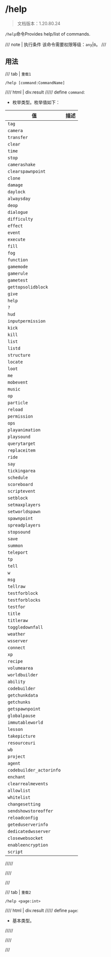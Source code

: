 # /help

> 文档版本：1.20.80.24

`/help`命令Provides help/list of commands.

/// note | 执行条件
该命令需要权限等级：`any`|`0`。
///

## 用法

/// tab | `重载1`
```mcfunction
/help [command:CommandName]
```

//// html | div.result
///// define
`command`: <!-- md:samp CommandName -->

- 枚举类型。枚举值如下：

|值|描述|
|---|---|
|`tag`||
|`camera`||
|`transfer`||
|`clear`||
|`time`||
|`stop`||
|`camerashake`||
|`clearspawnpoint`||
|`clone`||
|`damage`||
|`daylock`||
|`alwaysday`||
|`deop`||
|`dialogue`||
|`difficulty`||
|`effect`||
|`event`||
|`execute`||
|`fill`||
|`fog`||
|`function`||
|`gamemode`||
|`gamerule`||
|`gametest`||
|`gettopsolidblock`||
|`give`||
|`help`||
|`?`||
|`hud`||
|`inputpermission`||
|`kick`||
|`kill`||
|`list`||
|`listd`||
|`structure`||
|`locate`||
|`loot`||
|`me`||
|`mobevent`||
|`music`||
|`op`||
|`particle`||
|`reload`||
|`permission`||
|`ops`||
|`playanimation`||
|`playsound`||
|`querytarget`||
|`replaceitem`||
|`ride`||
|`say`||
|`tickingarea`||
|`schedule`||
|`scoreboard`||
|`scriptevent`||
|`setblock`||
|`setmaxplayers`||
|`setworldspawn`||
|`spawnpoint`||
|`spreadplayers`||
|`stopsound`||
|`save`||
|`summon`||
|`teleport`||
|`tp`||
|`tell`||
|`w`||
|`msg`||
|`tellraw`||
|`testforblock`||
|`testforblocks`||
|`testfor`||
|`title`||
|`titleraw`||
|`toggledownfall`||
|`weather`||
|`wsserver`||
|`connect`||
|`xp`||
|`recipe`||
|`volumearea`||
|`worldbuilder`||
|`ability`||
|`codebuilder`||
|`getchunkdata`||
|`getchunks`||
|`getspawnpoint`||
|`globalpause`||
|`immutableworld`||
|`lesson`||
|`takepicture`||
|`resourceuri`||
|`wb`||
|`project`||
|`agent`||
|`codebuilder_actorinfo`||
|`enchant`||
|`clearrealmevents`||
|`allowlist`||
|`whitelist`||
|`changesetting`||
|`sendshowstoreoffer`||
|`reloadconfig`||
|`geteduserverinfo`||
|`dedicatedwsserver`||
|`closewebsocket`||
|`enableencryption`||
|`script`||



/////

////

///

/// tab | `重载2`
```mcfunction
/help <page:int>
```

//// html | div.result
///// define
`page`: <!-- md:samp int -->

- 基本类型。


/////

////

///
